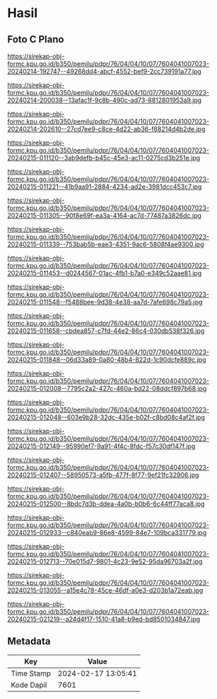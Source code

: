 # Hasil

## Foto C Plano

https://sirekap-obj-formc.kpu.go.id/b350/pemilu/pdpr/76/04/04/10/07/7604041007023-20240214-192747--49268dd4-abcf-4552-bef9-2cc739191a77.jpg

https://sirekap-obj-formc.kpu.go.id/b350/pemilu/pdpr/76/04/04/10/07/7604041007023-20240214-200038--13afac1f-9c8b-490c-ad73-8812801953a9.jpg

https://sirekap-obj-formc.kpu.go.id/b350/pemilu/pdpr/76/04/04/10/07/7604041007023-20240214-202610--27cd7ee9-c8ce-4d22-ab36-f88214d4b2de.jpg

https://sirekap-obj-formc.kpu.go.id/b350/pemilu/pdpr/76/04/04/10/07/7604041007023-20240215-011120--3ab9defb-b45c-45e3-ac11-0275cd3b251e.jpg

https://sirekap-obj-formc.kpu.go.id/b350/pemilu/pdpr/76/04/04/10/07/7604041007023-20240215-011221--41b9aa91-2884-4234-ad2e-3981dcc453c7.jpg

https://sirekap-obj-formc.kpu.go.id/b350/pemilu/pdpr/76/04/04/10/07/7604041007023-20240215-011305--90f8e69f-ea3a-4164-ac7d-77487a3826dc.jpg

https://sirekap-obj-formc.kpu.go.id/b350/pemilu/pdpr/76/04/04/10/07/7604041007023-20240215-011339--753bab5b-eae3-4351-9ac6-5808f4ae9300.jpg

https://sirekap-obj-formc.kpu.go.id/b350/pemilu/pdpr/76/04/04/10/07/7604041007023-20240215-011453--d0244567-01ac-4fb1-b7a0-e349c52aae81.jpg

https://sirekap-obj-formc.kpu.go.id/b350/pemilu/pdpr/76/04/04/10/07/7604041007023-20240215-011548--f5488bee-9d38-4e38-aa7d-7afe698c79a5.jpg

https://sirekap-obj-formc.kpu.go.id/b350/pemilu/pdpr/76/04/04/10/07/7604041007023-20240215-011658--cbdea857-c7fd-44e2-86c4-030db538f326.jpg

https://sirekap-obj-formc.kpu.go.id/b350/pemilu/pdpr/76/04/04/10/07/7604041007023-20240215-011848--06d33a89-0a80-48b4-822d-1c90dcfe889c.jpg

https://sirekap-obj-formc.kpu.go.id/b350/pemilu/pdpr/76/04/04/10/07/7604041007023-20240215-012008--7795c2a2-427c-460a-bd22-08ddcf897b68.jpg

https://sirekap-obj-formc.kpu.go.id/b350/pemilu/pdpr/76/04/04/10/07/7604041007023-20240215-012048--603e9b28-32dc-435e-b02f-c8bd08c4af2f.jpg

https://sirekap-obj-formc.kpu.go.id/b350/pemilu/pdpr/76/04/04/10/07/7604041007023-20240215-012149--95990ef7-9a91-4f4c-8fdc-f57c30df147f.jpg

https://sirekap-obj-formc.kpu.go.id/b350/pemilu/pdpr/76/04/04/10/07/7604041007023-20240215-012407--58950573-a5fb-477f-8f77-9ef21fc32906.jpg

https://sirekap-obj-formc.kpu.go.id/b350/pemilu/pdpr/76/04/04/10/07/7604041007023-20240215-012500--8bdc7d3b-ddea-4a0b-b0b6-6c44ff77aca8.jpg

https://sirekap-obj-formc.kpu.go.id/b350/pemilu/pdpr/76/04/04/10/07/7604041007023-20240215-012933--c840eab9-86e8-4599-84e7-109bca331779.jpg

https://sirekap-obj-formc.kpu.go.id/b350/pemilu/pdpr/76/04/04/10/07/7604041007023-20240215-012713--70e015d7-9801-4c23-9e52-95da96703a2f.jpg

https://sirekap-obj-formc.kpu.go.id/b350/pemilu/pdpr/76/04/04/10/07/7604041007023-20240215-013055--a15e4c78-45ce-46df-a0e3-d203b1a72eab.jpg

https://sirekap-obj-formc.kpu.go.id/b350/pemilu/pdpr/76/04/04/10/07/7604041007023-20240215-021219--a24d4f17-1510-41a8-b9ed-bd8501034847.jpg


## Metadata

| Key        | Value               |
| ---------- | ------------------- |
| Time Stamp | 2024-02-17 13:05:41 |
| Kode Dapil | 7601                |



